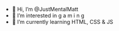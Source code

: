 - 👋 Hi, I’m @JustMentalMatt
- 👀 I’m interested in g a m i n g
- 🌱 I’m currently learning HTML, CSS & JS

